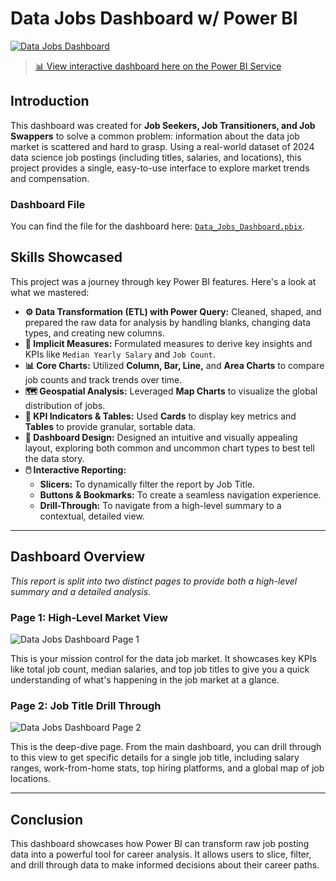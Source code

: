 # Data Jobs Dashboard w/ Power BI

<a href="https://app.powerbi.com/links/oK_VBkCx81?ctid=760f1af0-6917-41c6-9a3e-856833e75f1a&pbi_source=linkShare" target="_blank">
  <img src="../Resources/images/Project1_Dashboard_Overview.gif" alt="Data Jobs Dashboard">
</a>

> <a href="https://lukeb.co/powerbi-project1" target="_blank">📊 View interactive dashboard here on the Power BI Service</a>

## Introduction

This dashboard was created for **Job Seekers, Job Transitioners, and Job Swappers** to solve a common problem: information about the data job market is scattered and hard to grasp. Using a real-world dataset of 2024 data science job postings (including titles, salaries, and locations), this project provides a single, easy-to-use interface to explore market trends and compensation.

### Dashboard File

You can find the file for the dashboard here: [`Data_Jobs_Dashboard.pbix`](Data_Jobs_Dashboard.pbix).

## Skills Showcased

This project was a journey through key Power BI features. Here's a look at what we mastered:

- **⚙️ Data Transformation (ETL) with Power Query:** Cleaned, shaped, and prepared the raw data for analysis by handling blanks, changing data types, and creating new columns.
- **🧮 Implicit Measures:** Formulated measures to derive key insights and KPIs like `Median Yearly Salary` and `Job Count`.
- **📊 Core Charts:** Utilized **Column, Bar, Line,** and **Area Charts** to compare job counts and track trends over time.
- **🗺️ Geospatial Analysis:** Leveraged **Map Charts** to visualize the global distribution of jobs.
- **🔢 KPI Indicators & Tables:** Used **Cards** to display key metrics and **Tables** to provide granular, sortable data.
- **🎨 Dashboard Design:** Designed an intuitive and visually appealing layout, exploring both common and uncommon chart types to best tell the data story.
- **🖱️ Interactive Reporting:**
  - **Slicers:** To dynamically filter the report by Job Title.
  - **Buttons & Bookmarks:** To create a seamless navigation experience.
  - **Drill-Through:** To navigate from a high-level summary to a contextual, detailed view.

---

## Dashboard Overview

_This report is split into two distinct pages to provide both a high-level summary and a detailed analysis._

### Page 1: High-Level Market View

![Data Jobs Dashboard Page 1](../Resources/images/Page%201.png)

This is your mission control for the data job market. It showcases key KPIs like total job count, median salaries, and top job titles to give you a quick understanding of what's happening in the job market at a glance.

### Page 2: Job Title Drill Through

![Data Jobs Dashboard Page 2](../Power%20BI%20Dashboards/Page%202.png)

This is the deep-dive page. From the main dashboard, you can drill through to this view to get specific details for a single job title, including salary ranges, work-from-home stats, top hiring platforms, and a global map of job locations.

---

## Conclusion

This dashboard showcases how Power BI can transform raw job posting data into a powerful tool for career analysis. It allows users to slice, filter, and drill through data to make informed decisions about their career paths.
